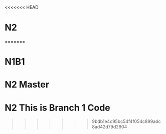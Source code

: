 <<<<<<< HEAD
# N2
=======
# N1B1
# N2 Master
# N2 This is Branch 1 Code
>>>>>>> 9bdb1e4c95bc54f4f054c899adc8ad42d79d2904
